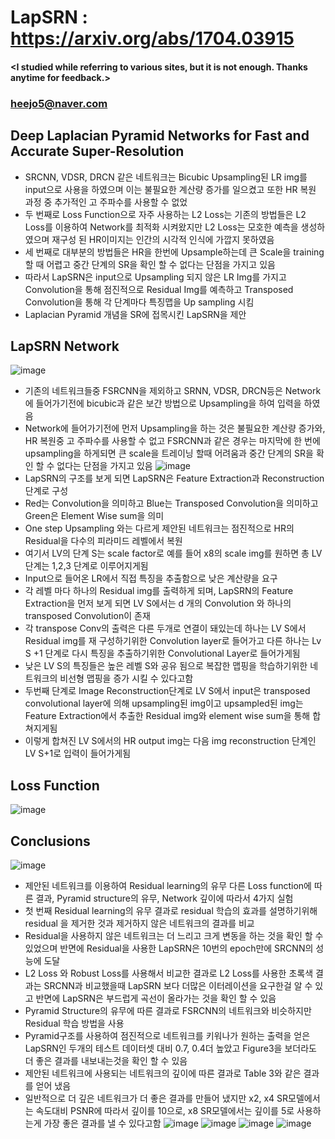 # LapSRN : https://arxiv.org/abs/1704.03915

#### <I studied while referring to various sites, but it is not enough. Thanks anytime for feedback.>
### <heejo5@naver.com>

Deep Laplacian Pyramid Networks for Fast and Accurate Super-Resolution
--------------------------------------------------------------------------

* SRCNN, VDSR, DRCN 같은 네트워크는 Bicubic Upsampling된 LR img를 input으로 사용을 하였으며 이는 불필요한 계산량 증가를 일으켰고 또한 HR 복원 과정 중 추가적인 고 주파수를 사용할 수 없었
* 두 번째로 Loss Function으로 자주 사용하는 L2 Loss는 기존의 방법들은 L2 Loss를 이용하여 Network를 최적화 시켜왔지만 L2 Loss는 모호한 예측을 생성하였으며 재구성 된 HR이미지는 인간의 시각적 인식에 가깝지 못하였음
* 세 번째로 대부분의 방법들은 HR을 한번에 Upsample하는데 큰 Scale을 training할 때 어렵고 중간 단계의 SR을 확인 할 수 없다는 단점을 가지고 있음
* 따라서 LapSRN은 input으로 Upsampling 되지 않은 LR Img를 가지고 Convolution을 통해 점진적으로 Residual Img를 예측하고 Transposed Convolution을 통해 각 단계마다 특징맵을 Up sampling 시킴
* Laplacian Pyramid 개념을 SR에 접목시킨 LapSRN을 제안 


LapSRN Network
--------------
![image](https://user-images.githubusercontent.com/61686244/94776930-936dfc00-03fd-11eb-9339-7fd2271dce59.png)
* 기존의 네트워크들중 FSRCNN을 제외하고 SRNN, VDSR, DRCN등은 Network에 들어가기전에 bicubic과 같은 보간 방법으로 Upsampling을 하여 입력을 하였음
* Network에 들어가기전에 먼저 Upsampling을 하는 것은 불필요한 계산량 증가와, HR 복원중 고 주파수를 사용할 수 없고 FSRCNN과 같은 경우는 마지막에 한 번에 upsampling을 하게되면 큰 scale을 트레이닝 할때 어려움과 중간 단계의 SR을 확인 할 수 없다는 단점을 가지고 있음
![image](https://user-images.githubusercontent.com/61686244/94777158-f19adf00-03fd-11eb-93c3-536bfd06a84f.png)
* LapSRN의 구조를 보게 되면 LapSRN은 Feature Extraction과 Reconstruction 단계로 구성
* Red는 Convolution을 의미하고 Blue는 Transposed Convolution을 의미하고 Green은 Element Wise sum을 의미
* One step Upsampling 와는 다르게 제안된 네트워크는 점진적으로 HR의 Residual을 다수의 피라미드 레벨에서 복원
* 여기서 LV의 단계 S는 scale factor로 예를 들어 x8의 scale img를 원하면 총 LV단계는 1,2,3 단계로 이루어지게됨
* Input으로 들어온 LR에서 직접 특징을 추출함으로 낮은 계산량을 요구
* 각 레벨 마다 하나의 Residual img를 출력하게 되며, LapSRN의 Feature Extraction을 먼저 보게 되면 LV S에서는 d 개의 Convolution 와 하나의 transposed Convolution이 존재
* 각 transpose Conv의 출력은 다른 두개로 연결이 돼있는데 하나는 LV S에서 Residual img를 재 구성하기위한 Convolution layer로 들어가고 다른 하나는 Lv S +1 단계로 다시 특징을 추출하기위한 Convolutional Layer로 들어가게됨
* 낮은 LV S의 특징들은 높은 레벨 S와 공유 됨으로 복잡한 맵핑을 학습하기위한 네트워크의 비선형 맵핑을 증가 시킬 수 있다고함
* 두번째 단계로 Image Reconstruction단계로 LV S에서 input은 transposed convolutional layer에 의해 upsampling된 img이고 upsampled된 img는 Feature Extraction에서 추출한 Residual img와 element wise sum을 통해 합쳐지게됨
* 이렇게 합쳐진 LV S에서의 HR output img는 다음 img reconstruction 단계인 LV S+1로 입력이 들어가게됨

Loss Function
-------------
![image](https://user-images.githubusercontent.com/61686244/94777778-fdd36c00-03fe-11eb-8fcc-7e8cb7064f22.png)

Conclusions
-----------
![image](https://user-images.githubusercontent.com/61686244/94777830-16438680-03ff-11eb-95b1-758dd4ede527.png)
* 제안된 네트워크를 이용하여 Residual learning의 유무 다른 Loss function에 따른 결과, Pyramid structure의 유무, Network 깊이에 따라서 4가지 실험
* 첫 번째 Residual learning의 유무 결과로 residual 학습의 효과를 설명하기위해 residual 을 제거한 것과 제거하지 않은 네트워크의 결과를 비교
* Residual을 사용하지 않은 네트워크는 더 느리고 크게 변동을 하는 것을 확인 할 수 있었으며 반면에 Residual을 사용한 LapSRN은 10번의 epoch만에 SRCNN의 성능에 도달 
* L2 Loss 와 Robust Loss를 사용해서 비교한 결과로 L2 Loss를 사용한 초록색 결과는 SRCNN과 비교했을때  LapSRN 보다 더많은 이터레이션을 요구한걸 알 수 있고 반면에 LapSRN은 부드럽게 곡선이 올라가는 것을 확인 할 수 있음
* Pyramid Structure의 유무에 따른 결과로 FSRCNN의 네트워크와 비슷하지만 Residual 학습 방법을 사용
* Pyramid구조를 사용하여 점진적으로 네트워크를 키워나가 원하는 출력을 얻은 LapSRN인 두개의 테스트 데이터셋 대비 0.7, 0.4더 높았고 Figure3을 보더라도 더 좋은 결과를 내보내는것을 확인 할 수 있음
* 제안된 네트워크에 사용되는 네트워크의 깊이에 따른 결과로 Table 3와 같은 결과를 얻어 냈음
*  일반적으로 더 깊은 네트워크가 더 좋은 결과를 만들어 냈지만 x2, x4 SR모델에서는 속도대비 PSNR에 따라서 깊이를 10으로, x8 SR모델에서는 깊이를 5로 사용하는게 가장 좋은 결과를 낼 수 있다고함
![image](https://user-images.githubusercontent.com/61686244/94777859-23607580-03ff-11eb-9c40-3bec30b66331.png)
![image](https://user-images.githubusercontent.com/61686244/94777875-2a878380-03ff-11eb-825d-6aee4c9e33cb.png)
![image](https://user-images.githubusercontent.com/61686244/94777890-2fe4ce00-03ff-11eb-972f-7ffd8bc0dd79.png)
![image](https://user-images.githubusercontent.com/61686244/94777904-36734580-03ff-11eb-943d-5166e8daf45d.png)

